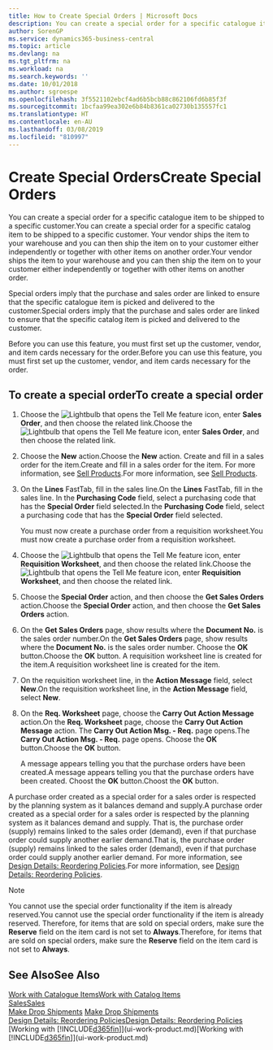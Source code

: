 ```yaml
---
title: How to Create Special Orders | Microsoft Docs
description: You can create a special order for a specific catalogue item to be shipped to a specific customer. Your vendor ships the item to your warehouse and you can then ship the item on to your customer either independently or together with other items on another order.
author: SorenGP
ms.service: dynamics365-business-central
ms.topic: article
ms.devlang: na
ms.tgt_pltfrm: na
ms.workload: na
ms.search.keywords: ''
ms.date: 10/01/2018
ms.author: sgroespe
ms.openlocfilehash: 3f5521102ebcf4ad6b5bcb88c862106fd6b85f3f
ms.sourcegitcommit: 1bcfaa99ea302e6b84b8361ca02730b135557fc1
ms.translationtype: HT
ms.contentlocale: en-AU
ms.lasthandoff: 03/08/2019
ms.locfileid: "810997"
---
```

# <a name="create-special-orders"></a><span data-ttu-id="8bbc1-104">Create Special Orders</span><span class="sxs-lookup"><span data-stu-id="8bbc1-104">Create Special Orders</span></span>
<span data-ttu-id="8bbc1-105">You can create a special order for a specific catalogue item to be shipped to a specific customer.</span><span class="sxs-lookup"><span data-stu-id="8bbc1-105">You can create a special order for a specific catalog item to be shipped to a specific customer.</span></span> <span data-ttu-id="8bbc1-106">Your vendor ships the item to your warehouse and you can then ship the item on to your customer either independently or together with other items on another order.</span><span class="sxs-lookup"><span data-stu-id="8bbc1-106">Your vendor ships the item to your warehouse and you can then ship the item on to your customer either independently or together with other items on another order.</span></span>  

<span data-ttu-id="8bbc1-107">Special orders imply that the purchase and sales order are linked to ensure that the specific catalogue item is picked and delivered to the customer.</span><span class="sxs-lookup"><span data-stu-id="8bbc1-107">Special orders imply that the purchase and sales order are linked to ensure that the specific catalog item is picked and delivered to the customer.</span></span>  

<span data-ttu-id="8bbc1-108">Before you can use this feature, you must first set up the customer, vendor, and item cards necessary for the order.</span><span class="sxs-lookup"><span data-stu-id="8bbc1-108">Before you can use this feature, you must first set up the customer, vendor, and item cards necessary for the order.</span></span>  

## <a name="to-create-a-special-order"></a><span data-ttu-id="8bbc1-109">To create a special order</span><span class="sxs-lookup"><span data-stu-id="8bbc1-109">To create a special order</span></span>  
1.  <span data-ttu-id="8bbc1-110">Choose the ![Lightbulb that opens the Tell Me feature](media/ui-search/search_small.png "Tell me what you want to do") icon, enter **Sales Order**, and then choose the related link.</span><span class="sxs-lookup"><span data-stu-id="8bbc1-110">Choose the ![Lightbulb that opens the Tell Me feature](media/ui-search/search_small.png "Tell me what you want to do") icon, enter **Sales Order**, and then choose the related link.</span></span>  
2. <span data-ttu-id="8bbc1-111">Choose the **New** action.</span><span class="sxs-lookup"><span data-stu-id="8bbc1-111">Choose the **New** action.</span></span> <span data-ttu-id="8bbc1-112">Create and fill in a  sales order for the item.</span><span class="sxs-lookup"><span data-stu-id="8bbc1-112">Create and fill in a  sales order for the item.</span></span> <span data-ttu-id="8bbc1-113">For more information, see [Sell Products](sales-how-sell-products.md).</span><span class="sxs-lookup"><span data-stu-id="8bbc1-113">For more information, see [Sell Products](sales-how-sell-products.md).</span></span>
3.  <span data-ttu-id="8bbc1-114">On the **Lines** FastTab, fill in the sales line.</span><span class="sxs-lookup"><span data-stu-id="8bbc1-114">On the **Lines** FastTab, fill in the sales line.</span></span> <span data-ttu-id="8bbc1-115">In the **Purchasing Code** field, select a purchasing code that has the **Special Order** field selected.</span><span class="sxs-lookup"><span data-stu-id="8bbc1-115">In the **Purchasing Code** field, select a purchasing code that has the **Special Order** field selected.</span></span>

    <span data-ttu-id="8bbc1-116">You must now create a purchase order from a requisition worksheet.</span><span class="sxs-lookup"><span data-stu-id="8bbc1-116">You must now create a purchase order from a requisition worksheet.</span></span>  
4. <span data-ttu-id="8bbc1-117">Choose the ![Lightbulb that opens the Tell Me feature](media/ui-search/search_small.png "Tell me what you want to do") icon, enter **Requisition Worksheet**, and then choose the related link.</span><span class="sxs-lookup"><span data-stu-id="8bbc1-117">Choose the ![Lightbulb that opens the Tell Me feature](media/ui-search/search_small.png "Tell me what you want to do") icon, enter **Requisition Worksheet**, and then choose the related link.</span></span>  
5. <span data-ttu-id="8bbc1-118">Choose the **Special Order** action, and then choose the **Get Sales Orders** action.</span><span class="sxs-lookup"><span data-stu-id="8bbc1-118">Choose the **Special Order** action, and then choose the **Get Sales Orders** action.</span></span>  
6.  <span data-ttu-id="8bbc1-119">On the **Get Sales Orders** page, show results where the **Document No.** is the sales order number.</span><span class="sxs-lookup"><span data-stu-id="8bbc1-119">On the **Get Sales Orders** page, show results where the **Document No.** is the sales order number.</span></span> <span data-ttu-id="8bbc1-120">Choose the **OK** button.</span><span class="sxs-lookup"><span data-stu-id="8bbc1-120">Choose the **OK** button.</span></span> <span data-ttu-id="8bbc1-121">A requisition worksheet line is created for the item.</span><span class="sxs-lookup"><span data-stu-id="8bbc1-121">A requisition worksheet line is created for the item.</span></span>  
7.  <span data-ttu-id="8bbc1-122">On the requisition worksheet line, in the **Action Message** field, select **New**.</span><span class="sxs-lookup"><span data-stu-id="8bbc1-122">On the requisition worksheet line, in the **Action Message** field, select **New**.</span></span>  
8.  <span data-ttu-id="8bbc1-123">On the **Req. Worksheet** page, choose the **Carry Out Action Message** action.</span><span class="sxs-lookup"><span data-stu-id="8bbc1-123">On the **Req. Worksheet** page, choose the **Carry Out Action Message** action.</span></span> <span data-ttu-id="8bbc1-124">The **Carry Out Action Msg. - Req.** page opens.</span><span class="sxs-lookup"><span data-stu-id="8bbc1-124">The **Carry Out Action Msg. - Req.** page opens.</span></span> <span data-ttu-id="8bbc1-125">Choose the **OK** button.</span><span class="sxs-lookup"><span data-stu-id="8bbc1-125">Choose the **OK** button.</span></span>  

    <span data-ttu-id="8bbc1-126">A message appears telling you that the purchase orders have been created.</span><span class="sxs-lookup"><span data-stu-id="8bbc1-126">A message appears telling you that the purchase orders have been created.</span></span> <span data-ttu-id="8bbc1-127">Choost the **OK** button.</span><span class="sxs-lookup"><span data-stu-id="8bbc1-127">Choost the **OK** button.</span></span>  

<span data-ttu-id="8bbc1-128">A purchase order created as a special order for a sales order is respected by the planning system as it balances demand and supply.</span><span class="sxs-lookup"><span data-stu-id="8bbc1-128">A purchase order created as a special order for a sales order is respected by the planning system as it balances demand and supply.</span></span> <span data-ttu-id="8bbc1-129">That is, the purchase order (supply) remains linked to the sales order (demand), even if that purchase order could supply another earlier demand.</span><span class="sxs-lookup"><span data-stu-id="8bbc1-129">That is, the purchase order (supply) remains linked to the sales order (demand), even if that purchase order could supply another earlier demand.</span></span> <span data-ttu-id="8bbc1-130">For more information, see [Design Details: Reordering Policies](design-details-reservation-order-tracking-and-action-messaging.md).</span><span class="sxs-lookup"><span data-stu-id="8bbc1-130">For more information, see [Design Details: Reordering Policies](design-details-reservation-order-tracking-and-action-messaging.md).</span></span>  

> [!NOTE]  
>  <span data-ttu-id="8bbc1-131">You cannot use the special order functionality if the item is already reserved.</span><span class="sxs-lookup"><span data-stu-id="8bbc1-131">You cannot use the special order functionality if the item is already reserved.</span></span> <span data-ttu-id="8bbc1-132">Therefore, for items that are sold on special orders, make sure the **Reserve** field on the item card is not set to **Always**.</span><span class="sxs-lookup"><span data-stu-id="8bbc1-132">Therefore, for items that are sold on special orders, make sure the **Reserve** field on the item card is not set to **Always**.</span></span>  

## <a name="see-also"></a><span data-ttu-id="8bbc1-133">See Also</span><span class="sxs-lookup"><span data-stu-id="8bbc1-133">See Also</span></span>  
[<span data-ttu-id="8bbc1-134">Work with Catalogue Items</span><span class="sxs-lookup"><span data-stu-id="8bbc1-134">Work with Catalog Items</span></span>](inventory-how-work-nonstock-items.md)  
[<span data-ttu-id="8bbc1-135">Sales</span><span class="sxs-lookup"><span data-stu-id="8bbc1-135">Sales</span></span>](sales-manage-sales.md)  
<span data-ttu-id="8bbc1-136">[Make Drop Shipments](sales-how-drop-shipment.md) </span><span class="sxs-lookup"><span data-stu-id="8bbc1-136">[Make Drop Shipments](sales-how-drop-shipment.md) </span></span>  
[<span data-ttu-id="8bbc1-137">Design Details: Reordering Policies</span><span class="sxs-lookup"><span data-stu-id="8bbc1-137">Design Details: Reordering Policies</span></span>](design-details-reservation-order-tracking-and-action-messaging.md)  
<span data-ttu-id="8bbc1-138">[Working with [!INCLUDE[d365fin](includes/d365fin_md.md)]](ui-work-product.md)</span><span class="sxs-lookup"><span data-stu-id="8bbc1-138">[Working with [!INCLUDE[d365fin](includes/d365fin_md.md)]](ui-work-product.md)</span></span>
